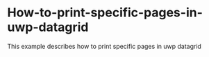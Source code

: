 # How-to-print-specific-pages-in-uwp-datagrid
This example describes how to print specific pages in uwp datagrid
